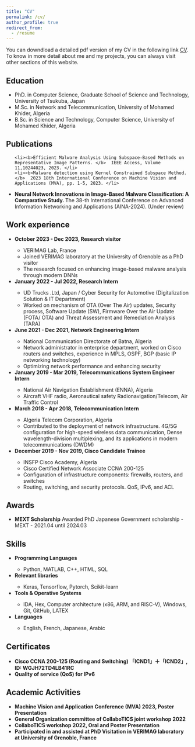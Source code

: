 ```yaml
---
title: "CV"
permalink: /cv/
author_profile: true
redirect_from:
  - /resume
---
```


<div class="text-justify">

<p>You can downdload a detailed pdf version of my CV in the following link <a href="https://github.com/Djaferbenchadi/djafer.github.io/blob/master/files/CV.pdf">CV</a>. To know in more detail about me and my projects, you can always visit other sections of this website. </p>

<h2>Education</h2>

<ul>
	<li>PhD. in Computer Science, Graduate School of Science and Technology, University of Tsukuba, Japan </li>
	<li>M.Sc. in Network and Telecommunication, University of Mohamed Khider, Algeria </li>
	<li>B.Sc. in Science and Technology, Computer Science, University of Mohamed Khider, Algeria </li>

</ul>


<h2>Publications</h2>
<ul>

 	<li><b>Efficient Malware Analysis Using Subspace-Based Methods on Representative Image Patterns. </b>  IEEE Access, Volume 11,10244023, 2023. </li>
 	<li><b>Malware detection using Kernel Constrained Subspace Method. </b>  2023 18th International Conference on Machine Vision and Applications (MVA), pp. 1-5, 2023. </li>
  <li><b>Neural Network Innovations in Image-Based Malware Classification: A Comparative Study. </b> The 38-th International Conference on Advanced Information Networking and Applications (AINA-2024). (Under review)</li>

</ul>



<h2>Work experience</h2>
<ul>

<li><b> October 2023 - Dec 2023, Research visitor</b></li>
	<ul>
  	<li>VERIMAG Lab, France </li>
  	<li>Joined VERIMAG laboratory at the University of Grenoble as a PhD visitor </li>
  	<li>The research focused on enhancing image-based malware analysis through modern DNNs  </li>
	</ul>

<li><b> January 2022 - Jul 2022, Research Intern</b></li>
	<ul>
  	<li>UD Trucks .Ltd, Japan / Cyber Security for Automotive (Digitalization Solution & IT Department) </li>
  	<li>Worked on mechanism of OTA (Over The Air) updates, Security process, Software Update (SW), Firmware Over the Air Update (FOTA/ OTA) and Threat Assessment and Remediation Analysis (TARA)</li>
	</ul>

<li><b> June 2021 - Dec 2021, Network Engineering Intern</b></li>
	<ul>
  	<li>National Communication Directorate of Batna, Algeria </li>
  	<li>Network administrator in enterprise department, worked on Cisco routers and switches, experience in MPLS, OSPF, BGP (basic IP networking technology) </li>
  	<li>Optimizing network performance and enhancing security </li>
	</ul>

<li><b> January 2019 - Mar 2019, Telecommunications System Engineer Intern</b></li>
	<ul>
  	<li>National Air Navigation Establishment (ENNA), Algeria </li>
  	<li>Aircraft VHF radio, Aeronautical safety Radionavigation/Telecom, Air Traffic Control </li>
	</ul>

<li><b> March 2018 - Apr 2018, Telecommunication Intern</b></li>
	<ul>
  	<li>Algeria Telecom Corporation, Algeria </li>
  	<li>Contributed to the deployment of network infrastructure. 4G/5G configuration for high-speed wireless data communication, Dense wavelength-division multiplexing, and its applications in modern telecommunications (DWDM) </li>
	</ul>

<li><b> December 2019 - Nov 2019, Cisco Candidate Trainee</b></li>
	<ul>
  	<li>INSFP Cisco Academy, Algeria </li>
  	<li>Cisco Certified Network Associate CCNA 200-125 </li>
  	<li>Configuration of infrastructure components: firewalls, routers, and switches </li>
  	<li>Routing, switching, and security protocols. QoS, IPv6, and ACL </li>
	</ul>

</ul>


<h2>Awards</h2>
<ul>

  <li><b>MEXT Scholarship</b> Awarded PhD Japanese Government scholarship - MEXT - 2021.04 until 2024.03 </li>
</ul>


<h2> Skills </h2>

<ul>

<li><b> Programming Languages </b></li>
	<ul>
  	<li>Python, MATLAB, C++, HTML, SQL</li>
	</ul>

<li><b> Relevant libraries </b></li>
	<ul>
  	<li>Keras, Tensorflow, Pytorch, Scikit-learn</li>
	</ul>

<li><b> Tools & Operative Systems </b></li>
	<ul>
  	<li>IDA, Hex, Computer architecture (x86, ARM, and RISC-V), Windows, Git, GitHub, LATEX</li>
	</ul>

<li><b> Languages </b></li>
	<ul>
  	<li> English, French, Japanese, Arabic </li>
	</ul>
</ul>

<h2>Certificates</h2>
<ul>

  <li><b>Cisco CCNA 200-125 (Routing and Switching) 「ICND1」＋「ICND2」, ID: WGJH72TD4LB41RC </li>

  <li><b>Quality of service (QoS) for IPv6 </li>
</ul>

<h2>Academic Activities</h2>
<ul>

  <li><b> Machine Vision and Application Conference (MVA) 2023, Poster Presentation</li>
  <li><b> General Organization committee of CollaboTICS joint workshop 2022</li>
  <li><b> CollaboTICS workshop 2022, Oral and Poster Presentation</li>
  <li><b> Participated in and assisted at PhD Visitation in VERIMAG laboratory at University of Grenoble, France</li>
</ul>


</div>
